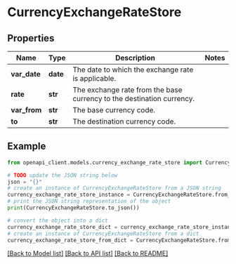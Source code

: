 # CurrencyExchangeRateStore


## Properties

Name | Type | Description | Notes
------------ | ------------- | ------------- | -------------
**var_date** | **date** | The date to which the exchange rate is applicable. | 
**rate** | **str** | The exchange rate from the base currency to the destination currency. | 
**var_from** | **str** | The base currency code. | 
**to** | **str** | The destination currency code. | 

## Example

```python
from openapi_client.models.currency_exchange_rate_store import CurrencyExchangeRateStore

# TODO update the JSON string below
json = "{}"
# create an instance of CurrencyExchangeRateStore from a JSON string
currency_exchange_rate_store_instance = CurrencyExchangeRateStore.from_json(json)
# print the JSON string representation of the object
print(CurrencyExchangeRateStore.to_json())

# convert the object into a dict
currency_exchange_rate_store_dict = currency_exchange_rate_store_instance.to_dict()
# create an instance of CurrencyExchangeRateStore from a dict
currency_exchange_rate_store_from_dict = CurrencyExchangeRateStore.from_dict(currency_exchange_rate_store_dict)
```
[[Back to Model list]](../README.md#documentation-for-models) [[Back to API list]](../README.md#documentation-for-api-endpoints) [[Back to README]](../README.md)


